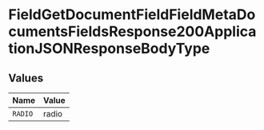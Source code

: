 # FieldGetDocumentFieldFieldMetaDocumentsFieldsResponse200ApplicationJSONResponseBodyType


## Values

| Name    | Value   |
| ------- | ------- |
| `RADIO` | radio   |